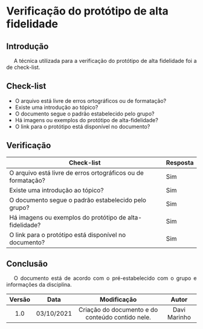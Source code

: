 # Verificação do protótipo de alta fidelidade

## Introdução
<p style="text-indent: 20px; text-align: justify">
A técnica utilizada para a verificação do protótipo de alta fidelidade foi a de check-list.
</p>

## Check-list 
* O arquivo está livre de erros ortográficos ou de formatação?
* Existe uma introdução ao tópico?
* O documento segue o padrão estabelecido pelo grupo?
* Há imagens ou exemplos do protótipo de alta-fidelidade?
* O link para o protótipo está disponível no documento?

## Verificação

| Check-list                                                   | Resposta |
|---|---|
| O arquivo está livre de erros ortográficos ou de formatação? | Sim |
| Existe uma introdução ao tópico?                             | Sim |
| O documento segue o padrão estabelecido pelo grupo?          | Sim |
| Há imagens ou exemplos do protótipo de alta-fidelidade?      | Sim |
| O link para o protótipo está disponível no documento?        | Sim |


## Conclusão
<p style="text-indent: 20px; text-align: justify">
O documento está de acordo com o pré-estabelecido com o grupo e informações da disciplina.
</p>

| Versão | Data| Modificação|Autor|
| :--: | :--: | :--: | :--:|
| 1.0 | 03/10/2021 | Criação do documento e do conteúdo contido nele. | Davi Marinho |
